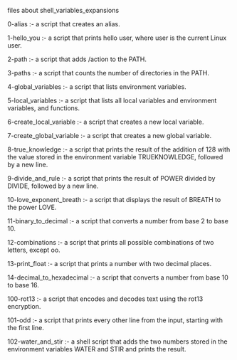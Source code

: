 files about shell_variables_expansions

0-alias :- a script that creates an alias.

1-hello_you :- a script that prints hello user, where user is the current Linux user.

2-path :- a script that adds /action to the PATH.

3-paths :- a script that counts the number of directories in the PATH.

4-global_variables :- a script that lists environment variables.

5-local_variables :- a script that lists all local variables and environment variables, and functions.

6-create_local_variable :- a script that creates a new local variable.

7-create_global_variable :- a script that creates a new global variable.

8-true_knowledge :- a script that prints the result of the addition of 128 with the value stored in the environment variable TRUEKNOWLEDGE, followed by a new line.

9-divide_and_rule :- a script that prints the result of POWER divided by DIVIDE, followed by a new line.

10-love_exponent_breath :- a script that displays the result of BREATH to the power LOVE.

11-binary_to_decimal :- a script that converts a number from base 2 to base 10.

12-combinations :- a script that prints all possible combinations of two letters, except oo.

13-print_float :- a script that prints a number with two decimal places.

14-decimal_to_hexadecimal :- a script that converts a number from base 10 to base 16.

100-rot13 :- a script that encodes and decodes text using the rot13 encryption.

101-odd :- a script that prints every other line from the input, starting with the first line.

102-water_and_stir :- a shell script that adds the two numbers stored in the environment variables WATER and STIR and prints the result.
